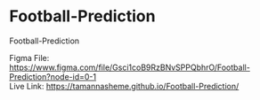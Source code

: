 # Football-Prediction
Football-Prediction

Figma File:
https://www.figma.com/file/Gsci1coB9RzBNvSPPQbhrO/Football-Prediction?node-id=0-1
<br>
Live Link:
https://tamannasheme.github.io/Football-Prediction/

